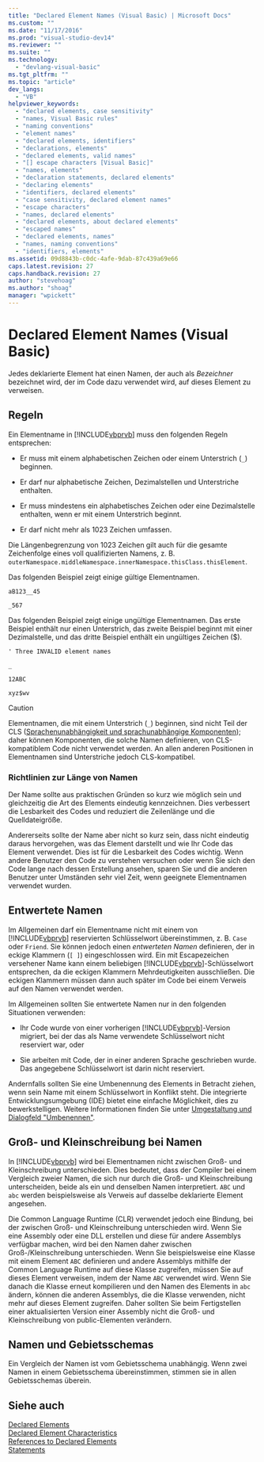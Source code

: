 ```yaml
---
title: "Declared Element Names (Visual Basic) | Microsoft Docs"
ms.custom: ""
ms.date: "11/17/2016"
ms.prod: "visual-studio-dev14"
ms.reviewer: ""
ms.suite: ""
ms.technology: 
  - "devlang-visual-basic"
ms.tgt_pltfrm: ""
ms.topic: "article"
dev_langs: 
  - "VB"
helpviewer_keywords: 
  - "declared elements, case sensitivity"
  - "names, Visual Basic rules"
  - "naming conventions"
  - "element names"
  - "declared elements, identifiers"
  - "declarations, elements"
  - "declared elements, valid names"
  - "[] escape characters [Visual Basic]"
  - "names, elements"
  - "declaration statements, declared elements"
  - "declaring elements"
  - "identifiers, declared elements"
  - "case sensitivity, declared element names"
  - "escape characters"
  - "names, declared elements"
  - "declared elements, about declared elements"
  - "escaped names"
  - "declared elements, names"
  - "names, naming conventions"
  - "identifiers, elements"
ms.assetid: 09d8843b-c0dc-4afe-9dab-87c439a69e66
caps.latest.revision: 27
caps.handback.revision: 27
author: "stevehoag"
ms.author: "shoag"
manager: "wpickett"
---
```

# Declared Element Names (Visual Basic)
Jedes deklarierte Element hat einen Namen, der auch als *Bezeichner* bezeichnet wird, der im Code dazu verwendet wird, auf dieses Element zu verweisen.  
  
## Regeln  
 Ein Elementname in [!INCLUDE[vbprvb](../../../../csharp/programming-guide/concepts/linq/includes/vbprvb_md.md)] muss den folgenden Regeln entsprechen:  
  
-   Er muss mit einem alphabetischen Zeichen oder einem Unterstrich \(`_`\) beginnen.  
  
-   Er darf nur alphabetische Zeichen, Dezimalstellen und Unterstriche enthalten.  
  
-   Er muss mindestens ein alphabetisches Zeichen oder eine Dezimalstelle enthalten, wenn er mit einem Unterstrich beginnt.  
  
-   Er darf nicht mehr als 1023 Zeichen umfassen.  
  
 Die Längenbegrenzung von 1023 Zeichen gilt auch für die gesamte Zeichenfolge eines voll qualifizierten Namens, z. B. `outerNamespace.middleNamespace.innerNamespace.thisClass.thisElement`.  
  
 Das folgenden Beispiel zeigt einige gültige Elementnamen.  
  
 `aB123__45`  
  
 `_567`  
  
 Das folgenden Beispiel zeigt einige ungültige Elementnamen.  Das erste Beispiel enthält nur einen Unterstrich, das zweite Beispiel beginnt mit einer Dezimalstelle, und das dritte Beispiel enthält ein ungültiges Zeichen \($\).  
  
 `' Three INVALID element names`  
  
 `_`  
  
 `12ABC`  
  
 `xyz$wv`  
  
> [!CAUTION]
>  Elementnamen, die mit einem Unterstrich \(`_`\) beginnen, sind nicht Teil der CLS \([Sprachenunabhängigkeit und sprachunabhängige Komponenten](../Topic/Language%20Independence%20and%20Language-Independent%20Components.md)\); daher können Komponenten, die solche Namen definieren, von CLS\-kompatiblem Code nicht verwendet werden.  An allen anderen Positionen in Elementnamen sind Unterstriche jedoch CLS\-kompatibel.  
  
### Richtlinien zur Länge von Namen  
 Der Name sollte aus praktischen Gründen so kurz wie möglich sein und gleichzeitig die Art des Elements eindeutig kennzeichnen.  Dies verbessert die Lesbarkeit des Codes und reduziert die Zeilenlänge und die Quelldateigröße.  
  
 Andererseits sollte der Name aber nicht so kurz sein, dass nicht eindeutig daraus hervorgehen, was das Element darstellt und wie Ihr Code das Element verwendet.  Dies ist für die Lesbarkeit des Codes wichtig.  Wenn andere Benutzer den Code zu verstehen versuchen oder wenn Sie sich den Code lange nach dessen Erstellung ansehen, sparen Sie und die anderen Benutzer unter Umständen sehr viel Zeit, wenn geeignete Elementnamen verwendet wurden.  
  
## Entwertete Namen  
 Im Allgemeinen darf ein Elementname nicht mit einem von [!INCLUDE[vbprvb](../../../../csharp/programming-guide/concepts/linq/includes/vbprvb_md.md)] reservierten Schlüsselwort übereinstimmen, z. B. `Case` oder `Friend`.  Sie können jedoch einen *entwerteten Namen* definieren, der in eckige Klammern \(`[ ]`\) eingeschlossen wird.  Ein mit Escapezeichen versehener Name kann einem beliebigen [!INCLUDE[vbprvb](../../../../csharp/programming-guide/concepts/linq/includes/vbprvb_md.md)]\-Schlüsselwort entsprechen, da die eckigen Klammern Mehrdeutigkeiten ausschließen.  Die eckigen Klammern müssen dann auch später im Code bei einem Verweis auf den Namen verwendet werden.  
  
 Im Allgemeinen sollten Sie entwertete Namen nur in den folgenden Situationen verwenden:  
  
-   Ihr Code wurde von einer vorherigen [!INCLUDE[vbprvb](../../../../csharp/programming-guide/concepts/linq/includes/vbprvb_md.md)]\-Version migriert, bei der das als Name verwendete Schlüsselwort nicht reserviert war, oder  
  
-   Sie arbeiten mit Code, der in einer anderen Sprache geschrieben wurde. Das angegebene Schlüsselwort ist darin nicht reserviert.  
  
 Andernfalls sollten Sie eine Umbenennung des Elements in Betracht ziehen, wenn sein Name mit einem Schlüsselwort in Konflikt steht.  Die integrierte Entwicklungsumgebung \(IDE\) bietet eine einfache Möglichkeit, dies zu bewerkstelligen.  Weitere Informationen finden Sie unter [Umgestaltung und Dialogfeld "Umbenennen"](../../../../visual-basic/developing-apps/using-ide/refactoring-and-rename-dialog-box.md).  
  
## Groß\- und Kleinschreibung bei Namen  
 In [!INCLUDE[vbprvb](../../../../csharp/programming-guide/concepts/linq/includes/vbprvb_md.md)] wird bei Elementnamen nicht zwischen Groß\- und Kleinschreibung unterschieden.  Dies bedeutet, dass der Compiler bei einem Vergleich zweier Namen, die sich nur durch die Groß\- und Kleinschreibung unterscheiden, beide als ein und denselben Namen interpretiert.  `ABC` und `abc` werden beispielsweise als Verweis auf dasselbe deklarierte Element angesehen.  
  
 Die Common Language Runtime \(CLR\) verwendet jedoch eine Bindung, bei der zwischen Groß\- und Kleinschreibung unterschieden wird.  Wenn Sie eine Assembly oder eine DLL erstellen und diese für andere Assemblys verfügbar machen, wird bei den Namen daher zwischen Groß\-\/Kleinschreibung unterschieden.  Wenn Sie beispielsweise eine Klasse mit einem Element `ABC` definieren und andere Assemblys mithilfe der Common Language Runtime auf diese Klasse zugreifen, müssen Sie auf dieses Element verweisen, indem der Name `ABC` verwendet wird.  Wenn Sie danach die Klasse erneut kompilieren und den Namen des Elements in `abc` ändern, können die anderen Assemblys, die die Klasse verwenden, nicht mehr auf dieses Element zugreifen.  Daher sollten Sie beim Fertigstellen einer aktualisierten Version einer Assembly nicht die Groß\- und Kleinschreibung von public\-Elementen verändern.  
  
## Namen und Gebietsschemas  
 Ein Vergleich der Namen ist vom Gebietsschema unabhängig.  Wenn zwei Namen in einem Gebietsschema übereinstimmen, stimmen sie in allen Gebietsschemas überein.  
  
## Siehe auch  
 [Declared Elements](../../../../visual-basic/programming-guide/language-features/declared-elements/index.md)   
 [Declared Element Characteristics](../../../../visual-basic/programming-guide/language-features/declared-elements/declared-element-characteristics.md)   
 [References to Declared Elements](../../../../visual-basic/programming-guide/language-features/declared-elements/references-to-declared-elements.md)   
 [Statements](../../../../visual-basic/language-reference/statements/index.md)